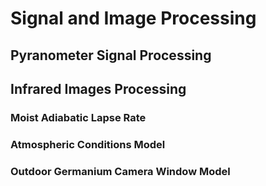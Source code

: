 # Signal and Image Processing

## Pyranometer Signal Processing

## Infrared Images Processing

### Moist Adiabatic Lapse Rate

### Atmospheric Conditions Model

### Outdoor Germanium Camera Window Model
